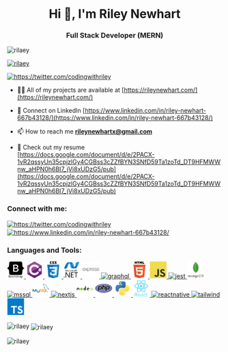 <h1 align="center">Hi 👋, I'm Riley Newhart</h1>
<h3 align="center">Full Stack Developer (MERN)</h3>

<p align="left"> <img src="https://komarev.com/ghpvc/?username=rilaey&label=Profile%20views&color=0e75b6&style=flat" alt="rilaey" /> </p>

<p align="left"> <a href="https://github.com/ryo-ma/github-profile-trophy"><img src="https://github-profile-trophy.vercel.app/?username=rilaey" alt="rilaey" /></a> </p>

<p align="left"> <a href="https://twitter.com/https://twitter.com/codingwithriley" target="blank"><img src="https://img.shields.io/twitter/follow/https://twitter.com/codingwithriley?logo=twitter&style=for-the-badge" alt="https://twitter.com/codingwithriley" /></a> </p>

- 👨‍💻 All of my projects are available at [https://rileynewhart.com/](https://rileynewhart.com/)

- 📝 Connect on LinkedIn [https://www.linkedin.com/in/riley-newhart-667b43128/](https://www.linkedin.com/in/riley-newhart-667b43128/)

- 📫 How to reach me **rileynewhartx@gmail.com**

- 📄 Check out my resume [https://docs.google.com/document/d/e/2PACX-1vR2qssyUn35cpjzlGy4CGBss3cZZfBYN3SNfD59Ta1zoTd_DT9HFMWWnw_aHPN0h6BI7_jVi8xUDzG5/pub](https://docs.google.com/document/d/e/2PACX-1vR2qssyUn35cpjzlGy4CGBss3cZZfBYN3SNfD59Ta1zoTd_DT9HFMWWnw_aHPN0h6BI7_jVi8xUDzG5/pub)

<h3 align="left">Connect with me:</h3>
<p align="left">
<a href="https://twitter.com/https://twitter.com/codingwithriley" target="blank"><img align="center" src="https://raw.githubusercontent.com/rahuldkjain/github-profile-readme-generator/master/src/images/icons/Social/twitter.svg" alt="https://twitter.com/codingwithriley" height="30" width="40" /></a>
<a href="https://linkedin.com/in/https://www.linkedin.com/in/riley-newhart-667b43128/" target="blank"><img align="center" src="https://raw.githubusercontent.com/rahuldkjain/github-profile-readme-generator/master/src/images/icons/Social/linked-in-alt.svg" alt="https://www.linkedin.com/in/riley-newhart-667b43128/" height="30" width="40" /></a>
</p>

<h3 align="left">Languages and Tools:</h3>
<p align="left"> <a href="https://getbootstrap.com" target="_blank" rel="noreferrer"> <img src="https://raw.githubusercontent.com/devicons/devicon/master/icons/bootstrap/bootstrap-plain-wordmark.svg" alt="bootstrap" width="40" height="40"/> </a> <a href="https://www.w3schools.com/cs/" target="_blank" rel="noreferrer"> <img src="https://raw.githubusercontent.com/devicons/devicon/master/icons/csharp/csharp-original.svg" alt="csharp" width="40" height="40"/> </a> <a href="https://www.w3schools.com/css/" target="_blank" rel="noreferrer"> <img src="https://raw.githubusercontent.com/devicons/devicon/master/icons/css3/css3-original-wordmark.svg" alt="css3" width="40" height="40"/> </a> <a href="https://dotnet.microsoft.com/" target="_blank" rel="noreferrer"> <img src="https://raw.githubusercontent.com/devicons/devicon/master/icons/dot-net/dot-net-original-wordmark.svg" alt="dotnet" width="40" height="40"/> </a> <a href="https://expressjs.com" target="_blank" rel="noreferrer"> <img src="https://raw.githubusercontent.com/devicons/devicon/master/icons/express/express-original-wordmark.svg" alt="express" width="40" height="40"/> </a> <a href="https://graphql.org" target="_blank" rel="noreferrer"> <img src="https://www.vectorlogo.zone/logos/graphql/graphql-icon.svg" alt="graphql" width="40" height="40"/> </a> <a href="https://www.w3.org/html/" target="_blank" rel="noreferrer"> <img src="https://raw.githubusercontent.com/devicons/devicon/master/icons/html5/html5-original-wordmark.svg" alt="html5" width="40" height="40"/> </a> <a href="https://developer.mozilla.org/en-US/docs/Web/JavaScript" target="_blank" rel="noreferrer"> <img src="https://raw.githubusercontent.com/devicons/devicon/master/icons/javascript/javascript-original.svg" alt="javascript" width="40" height="40"/> </a> <a href="https://jestjs.io" target="_blank" rel="noreferrer"> <img src="https://www.vectorlogo.zone/logos/jestjsio/jestjsio-icon.svg" alt="jest" width="40" height="40"/> </a> <a href="https://www.mongodb.com/" target="_blank" rel="noreferrer"> <img src="https://raw.githubusercontent.com/devicons/devicon/master/icons/mongodb/mongodb-original-wordmark.svg" alt="mongodb" width="40" height="40"/> </a> <a href="https://www.microsoft.com/en-us/sql-server" target="_blank" rel="noreferrer"> <img src="https://www.svgrepo.com/show/303229/microsoft-sql-server-logo.svg" alt="mssql" width="40" height="40"/> </a> <a href="https://www.mysql.com/" target="_blank" rel="noreferrer"> <img src="https://raw.githubusercontent.com/devicons/devicon/master/icons/mysql/mysql-original-wordmark.svg" alt="mysql" width="40" height="40"/> </a> <a href="https://nextjs.org/" target="_blank" rel="noreferrer"> <img src="https://cdn.worldvectorlogo.com/logos/nextjs-2.svg" alt="nextjs" width="40" height="40"/> </a> <a href="https://nodejs.org" target="_blank" rel="noreferrer"> <img src="https://raw.githubusercontent.com/devicons/devicon/master/icons/nodejs/nodejs-original-wordmark.svg" alt="nodejs" width="40" height="40"/> </a> <a href="https://www.php.net" target="_blank" rel="noreferrer"> <img src="https://raw.githubusercontent.com/devicons/devicon/master/icons/php/php-original.svg" alt="php" width="40" height="40"/> </a> <a href="https://www.python.org" target="_blank" rel="noreferrer"> <img src="https://raw.githubusercontent.com/devicons/devicon/master/icons/python/python-original.svg" alt="python" width="40" height="40"/> </a> <a href="https://reactjs.org/" target="_blank" rel="noreferrer"> <img src="https://raw.githubusercontent.com/devicons/devicon/master/icons/react/react-original-wordmark.svg" alt="react" width="40" height="40"/> </a> <a href="https://reactnative.dev/" target="_blank" rel="noreferrer"> <img src="https://reactnative.dev/img/header_logo.svg" alt="reactnative" width="40" height="40"/> </a> <a href="https://tailwindcss.com/" target="_blank" rel="noreferrer"> <img src="https://www.vectorlogo.zone/logos/tailwindcss/tailwindcss-icon.svg" alt="tailwind" width="40" height="40"/> </a> <a href="https://www.typescriptlang.org/" target="_blank" rel="noreferrer"> <img src="https://raw.githubusercontent.com/devicons/devicon/master/icons/typescript/typescript-original.svg" alt="typescript" width="40" height="40"/> </a> </p>

<p><img align="left" src="https://github-readme-stats.vercel.app/api/top-langs?username=rilaey&show_icons=true&locale=en&layout=compact" alt="rilaey" /></p>

<p>&nbsp;<img align="center" src="https://github-readme-stats.vercel.app/api?username=rilaey&show_icons=true&locale=en" alt="rilaey" /></p>

<p><img align="center" src="https://github-readme-streak-stats.herokuapp.com/?user=rilaey&" alt="rilaey" /></p>
